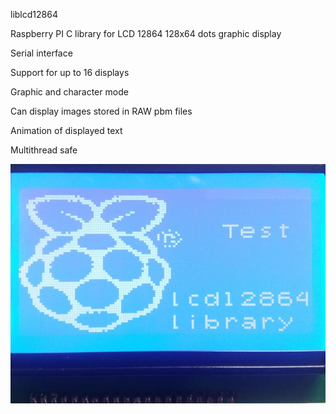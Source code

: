 liblcd12864

Raspberry PI C library for LCD 12864 128x64 dots graphic display

Serial interface 

Support for up to 16 displays 

Graphic and character mode

Can display images stored in RAW pbm files

Animation of displayed text

Multithread safe

![](./lcd12864.jpg)
